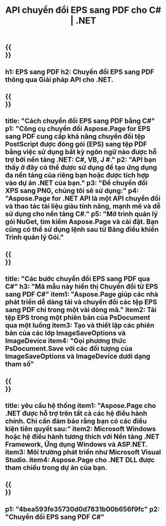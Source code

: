 ﻿---
translation: true
template: /_templates/_conversion-child-net.md
title: API chuyển đổi EPS sang PDF cho C# | .NET
url: /net/conversion/eps-to-pdf/
description: 'Mã mẫu để chuyển đổi EPS sang PDF C#. Sử dụng mã ví dụ API để chuyển đổi hàng loạt tệp EPS sang PDF trong VB.NET, Asp.NET hoặc bất kỳ ứng dụng dựa trên .NET nào.'
informat: EPS
outformat: PDF
otherformats: XPS PS
---

{{<section banner>}}
---
h1: EPS sang PDF
h2: Chuyển đổi EPS sang PDF thông qua Giải pháp API cho .NET.
---

{{<section overview>}}
---
title: "Cách chuyển đổi EPS sang PDF bằng C#"
p1: "Công cụ chuyển đổi Aspose.Page for EPS sang PDF cung cấp khả năng chuyển đổi tệp PostScript được đóng gói (EPS) sang tệp PDF bằng việc sử dụng bất kỳ ngôn ngữ nào được hỗ trợ bởi nền tảng .NET: C#, VB, J #."
p2: "API bạn thấy ở đây có thể được sử dụng để tạo ứng dụng đa nền tảng của riêng bạn hoặc được tích hợp vào dự án .NET của bạn."
p3: "Để chuyển đổi XPS sang PNG, chúng tôi sẽ sử dụng:"
p4: "Aspose.Page for .NET API là một API chuyển đổi và thao tác tài liệu giàu tính năng, mạnh mẽ và dễ sử dụng cho nền tảng C#."
p5: "Mở trình quản lý gói NuGet, tìm kiếm Aspose.Page và cài đặt. Bạn cũng có thể sử dụng lệnh sau từ Bảng điều khiển Trình quản lý Gói."
---

{{<section feature1>}}
---
title: "Các bước chuyển đổi EPS sang PDF qua C#"
h3: "Mã mẫu này hiển thị Chuyển đổi từ EPS sang PDF C#"
item1: "Aspose.Page giúp các nhà phát triển dễ dàng tải và chuyển đổi các tệp EPS sang PDF chỉ trong một vài dòng mã."
item2: Tải tệp EPS trong một phiên bản của PsDocument qua một luồng
item3: Tạo và thiết lập các phiên bản của các lớp ImageSaveOptions và ImageDevice
item4: "Gọi phương thức PsDocument.Save với các đối tượng của ImageSaveOptions và ImageDevice dưới dạng tham số"
---

{{<section feature2>}}
---
title: yêu cầu hệ thống
item1: "Aspose.Page cho .NET được hỗ trợ trên tất cả các hệ điều hành chính. Chỉ cần đảm bảo rằng bạn có các điều kiện tiên quyết sau:"
item2: Microsoft Windows hoặc hệ điều hành tương thích với Nền tảng .NET Framework, Ứng dụng Windows và ASP.NET.
item3: Môi trường phát triển như Microsoft Visual Studio.
item4: Aspose.Page cho .NET DLL được tham chiếu trong dự án của bạn.
---

{{<section gist>}}
---
p1: "4bea593fe35730d0d7831b00b656f9fc"
p2: "Chuyển đổi EPS sang PDF C#"
---
